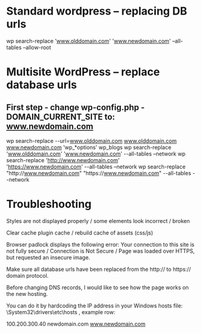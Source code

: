 # Standard wordpress – replacing DB urls

wp search-replace 'www.olddomain.com' 'www.newdomain.com' –all-tables –allow-root

# Multisite WordPress – replace database urls

## First step - change wp-config.php - DOMAIN_CURRENT_SITE to: www.newdomain.com

wp search-replace --url=www.olddomain.com www.olddomain.com www.newdomain.com 'wp_*options' wp_blogs
wp search-replace 'www.olddomain.com' 'www.newdomain.com' --all-tables –network
wp search-replace 'http://www.newdomain.com' 'https://www.newdomain.com' --all-tables –network
wp search-replace "http:\/\/www.newdomain.com" "https:\/\/www.newdomain.com" --all-tables --network

# Troubleshooting

Styles are not displayed properly / some elements look incorrect / broken

Clear cache plugin cache / rebuild cache of assets (css/js)

Browser padlock displays the following error: Your connection to this site is not fully secure / Connection is Not Secure / Page was loaded over HTTPS, but requested an insecure image.

Make sure all database urls have been replaced  from the http:// to https:// domain protocol.

Before changing DNS records, I would like to see how the page works on the new hosting.

You can do it by hardcoding the IP address in your Windows hosts file: \System32\drivers\etc\hosts , example row:

100.200.300.40 newdomain.com www.newdomain.com